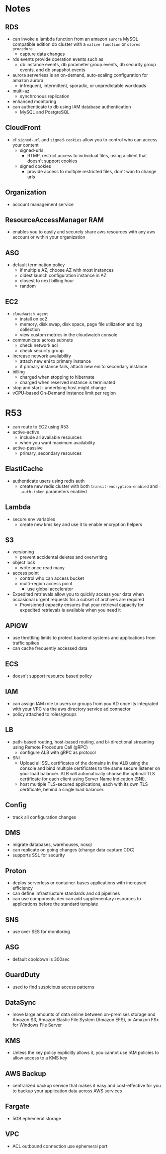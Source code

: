 # Notes

## RDS

- can invoke a lambda function from an amazon `aurora` MySQL compatible edition db cluster with a `native function` or `stored procedure`
  - capture data changes
- rds events provide operation events such as
  - db instance events, db parameter group events, db security group events, and db snapshot events
- aurora serverless is an on-demand, auto-scaling configuration for amazon aurora
  - infrequent, intermittent, sporadic, or unpredictable workloads
- multi-az
  - synchronous replication
- enhanced monitoring
- can authenticate to db using IAM database authentication
  - MySQL and PostgreSQL

## CloudFront

- cf `signed-url` and `signed-cookies` allow you to control who can access your content
  - signed-urls
    - RTMP, restrict access to individual files, using a client that doesn't support cookies
  - signed cookies
    - provide access to multiple restricted files, don't wan to change urls

## Organization

- account management service

## ResourceAccessManager RAM

- enables you to easily and securely share aws resources with any aws account or within your organization


## ASG

- default termination policy
  - if multiple AZ, choose AZ with most instances
  - oldest launch configuration instance in AZ
  - closest to next billing hour
  - random

## EC2

- `cloudwatch agent`
  - install on ec2
  - memory, disk swap, disk space, page file utilization and log collection
  - view custom metrics in the cloudwatch console
- communicate across subnets
  - check network acl
  - check security group
- increase network availability
  - attach new eni to primary instance
  - if primary instance fails, attach new eni to secondary instance
- billing
  - charged when stopping to hibernate
  - charged when reserved instance is terminated
- stop and start : underlying host might change
- vCPU-based On-Demand Instance limit per region

# R53
- can route to EC2 using R53
- active-active
  - include all available resources
  - when you want maximum availability
- active-passive
  - primary, secondary resources


## ElastiCache

- authenticate users using redis auth
  - create new redis cluster with both `transit-encryption-enabled` and  `--auth-token` parameters enabled

## Lambda

- secure env variables
  - create new kms key and use it to enable encryption helpers

## S3

- versioning
  - prevent accidental deletes and overwriting
- object lock
  - write once read many
- access point
  - control who can access bucket
  - multi-region access point
    - use global accelerator
- Expedited retrievals allow you to quickly access your data when occasional urgent requests for a subset of archives are required
  - Provisioned capacity ensures that your retrieval capacity for expedited retrievals is available when you need it

## APIGW

- use throttling limits to protect backend systems and applications from traffic spikes
- can cache frequently accessed data

## ECS

- doesn't support resource based policy

## IAM

- can assign IAM role to users or groups from you AD once its integrated with your VPC via the aws directory service ad connector
- policy attached to roles/groups


## LB

- path-based routing, host-based routing, and bi-directional streaming using Remote Procedure Call (gRPC)
  - configure ALB with gRPC as protocol
- SNI
  - Upload all SSL certificates of the domains in the ALB using the console and bind multiple certificates to the same secure listener on your load balancer. ALB will automatically choose the optimal TLS certificate for each client using Server Name Indication (SNI).
  - host multiple TLS-secured applications, each with its own TLS certificate, behind a single load balancer.

## Config

- track all configuration changes

## DMS

- migrate databases, warehouses, nosql
- can replicate on going changes (change data capture CDC)
- supports SSL for security

## Proton

- deploy serverless or container-bases applications with increased efficiency
- can define infrastructure standards and cd pipelines
- can use components dev can add supplementary resources to applications before the standard template

## SNS

- use over SES for monitoring

## ASG

- default cooldown is 300sec

## GuardDuty

- used to find suspicious access patterns

## DataSync

- move large amounts of data online between on-premises storage and Amazon S3, Amazon Elastic File System (Amazon EFS), or Amazon FSx for Windows File Server

## KMS

- Unless the key policy explicitly allows it, you cannot use IAM policies to allow access to a KMS key

## AWS Backup

- centralized backup service that makes it easy and cost-effective for you to backup your application data across AWS services

## Fargate 

- 5GB ephemeral storage

## VPC

- ACL outbound connection use ephemeral port